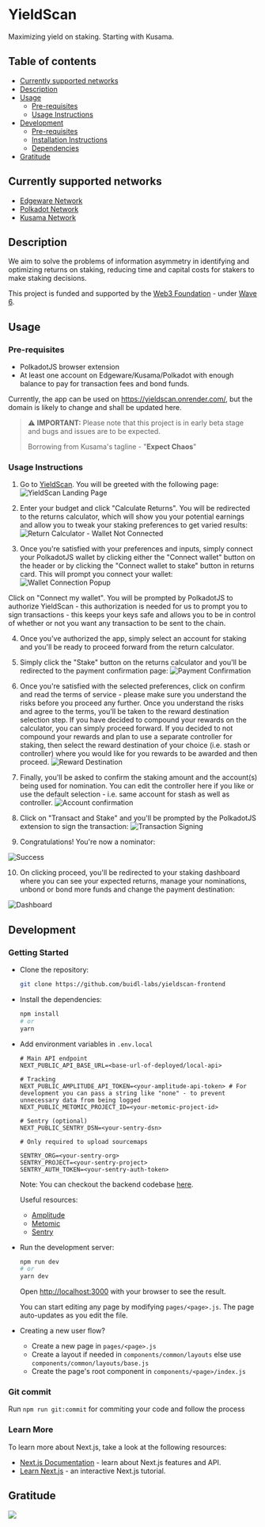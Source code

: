 # YieldScan
Maximizing yield on staking. Starting with Kusama.

## Table of contents
  - [Currently supported networks](#supported_networks)
  - [Description](#description)
  - [Usage](#usage)
      - [Pre-requisites](#usage-pre-requisites)
      - [Usage Instructions](#usage-instructions)
  - [Development](#development)
      - [Pre-requisites](#development-pre-requisites)
      - [Installation Instructions](#installation)
      - [Dependencies](#dependencies)
  - [Gratitude](#gratitude)

## Currently supported networks <a name = "supported_networks"></a>
- [Edgeware Network](https://edgewa.re/)
- [Polkadot Network](https://polkadot.network/)
- [Kusama Network](https://kusama.network/)

## Description <a name = "description"></a>
We aim to solve the problems of information asymmetry in identifying and optimizing returns on staking, reducing time and capital costs for stakers to make staking decisions.

This project is funded and supported by the [Web3 Foundation](https://web3.foundation/) - under [Wave 6](https://github.com/w3f/General-Grants-Program/blob/master/grants/accepted_grant_applications.md#wave-6).

## Usage <a name = "usage"></a>

### Pre-requisites <a name = "usage-pre-requisites"></a>
- PolkadotJS browser extension
- At least one account on Edgeware/Kusama/Polkadot with enough balance to pay for transaction fees and bond funds.

Currently, the app can be used on https://yieldscan.onrender.com/, but the domain is likely to change and shall be updated here.

> :warning: **IMPORTANT:** Please note that this project is in early beta stage and bugs and issues are to be expected.
>
> Borrowing from Kusama's tagline - "**Expect Chaos**"

### Usage Instructions <a name = "usage-instructions"></a>

1. Go to [YieldScan](https://yieldscan.onrender.com/). You will be greeted with the following page:
![YieldScan Landing Page](https://i.imgur.com/5ZJtyL7.png)

2. Enter your budget and click "Calculate Returns". You will be redirected to the returns calculator, which will show you your potential earnings and allow you to tweak your staking preferences to get varied results:
![Return Calculator - Wallet Not Connected](https://i.imgur.com/dFEWJ7f.png)

3. Once you're satisfied with your preferences and inputs, simply connect your PolkadotJS wallet by clicking either the "Connect wallet" button on the header or by clicking the "Connect wallet to stake" button in returns card. This will prompt you connect your wallet:
![Wallet Connection Popup](https://i.imgur.com/jSDenwQ.png)

Click on "Connect my wallet". You will be prompted by PolkadotJS to authorize YieldScan - this authorization is needed for us to prompt you to sign transactions - this keeps your keys safe and allows you to be in control of whether or not you want any transaction to be sent to the chain.

4. Once you've authorized the app, simply select an account for staking and you'll be ready to proceed forward from the return calculator.

5. Simply click the "Stake" button on the returns calculator and you'll be redirected to the payment confirmation page:
![Payment Confirmation](https://i.imgur.com/6GvJhYJ.png)

6. Once you're satisfied with the selected preferences, click on confirm and read the terms of service - please make sure you understand the risks before you proceed any further. Once you understand the risks and agree to the terms, you'll be taken to the reward destination selection step. If you have decided to compound your rewards on the calculator, you can simply proceed forward. If you decided to not compound your rewards and plan to use a separate controller for staking, then select the reward destination of your choice (i.e. stash or controller) where you would like for you rewards to be awarded and then proceed.
![Reward Destination](https://i.imgur.com/Lj4flVB.png)

7. Finally, you'll be asked to confirm the staking amount and the account(s) being used for nomination. You can edit the controller here if you like or use the default selection - i.e. same account for stash as well as controller.
![Account confirmation](https://i.imgur.com/kiUYhJs.png)

8. Click on "Transact and Stake" and you'll be prompted by the PolkadotJS extension to sign the transaction:
![Transaction Signing](https://i.imgur.com/iqZKkSl.png)

9. Congratulations! You're now a nominator:

![Success](https://i.imgur.com/diqTjkr.png)

10. On clicking proceed, you'll be redirected to your staking dashboard where you can see your expected returns, manage your nominations, unbond or bond more funds and change the payment destination:

![Dashboard](https://i.imgur.com/b66gDfq.png)

## Development <a name = "development"></a>

### Getting Started
- Clone the repository:
	```bash
	git clone https://github.com/buidl-labs/yieldscan-frontend
	```
- Install the dependencies:
	```bash
	npm install
	# or
	yarn
	```
- Add environment variables in `.env.local`
	```env
	# Main API endpoint
	NEXT_PUBLIC_API_BASE_URL=<base-url-of-deployed/local-api>

	# Tracking
	NEXT_PUBLIC_AMPLITUDE_API_TOKEN=<your-amplitude-api-token> # For development you can pass a string like "none" - to prevent unnecessary data from being logged
	NEXT_PUBLIC_METOMIC_PROJECT_ID=<your-metomic-project-id>

	# Sentry (optional)
	NEXT_PUBLIC_SENTRY_DSN=<your-sentry-dsn>

	# Only required to upload sourcemaps

	SENTRY_ORG=<your-sentry-org>
	SENTRY_PROJECT=<your-sentry-project>
	SENTRY_AUTH_TOKEN=<your-sentry-auth-token>
	```
	Note: You can checkout the backend codebase [here](https://github.com/buidl-labs/yieldscan-backend-ts).
	
	Useful resources:
	
	- [Amplitude](https://amplitude.com/)
	- [Metomic](https://metomic.io/)
	- [Sentry](https://sentry.io/)

- Run the development server:

	```bash
	npm run dev
	# or
	yarn dev
	```

	Open [http://localhost:3000](http://localhost:3000) with your browser to see the result.

	You can start editing any page by modifying `pages/<page>.js`. The page auto-updates as you edit the file.

- Creating a new user flow?
		
	- Create a new page in `pages/<page>.js`
	- Create a layout if needed in `components/common/layouts` else use `components/common/layouts/base.js`
	- Create the page's root component in `components/<page>/index.js`
		 
### Git commit
  Run `npm run git:commit` for commiting your code and follow the process

### Learn More

To learn more about Next.js, take a look at the following resources:

- [Next.js Documentation](https://nextjs.org/docs) - learn about Next.js features and API.
- [Learn Next.js](https://nextjs.org/learn) - an interactive Next.js tutorial.


## Gratitude <a name = "gratitude"></a>

![](https://github.com/buidl-labs/polkadot-chains-indexer/blob/master/.github/web3%20foundation_grants_badge_black.png)
